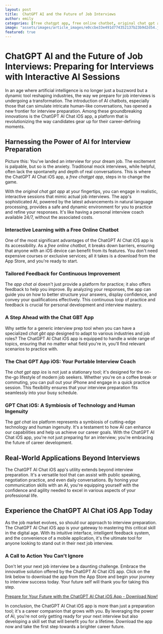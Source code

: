 ```yaml
---
layout: post
title:  ChatGPT AI and the Future of Job Interviews
author: emily
categories: [free chatgpt app, free online chatbot, original chat gpt app, app chat ai, chat gbt app, chat gpt app ios, gpt chat ios]
image: "assets/images/article_images/e0ccbe33e491d774352137b23b9d2d54.jpg"
featured: true
---
```


# ChatGPT AI and the Future of Job Interviews: Preparing for Interviews with Interactive AI Sessions

In an age where artificial intelligence is no longer just a buzzword but a dynamic tool reshaping industries, the way we prepare for job interviews is undergoing a transformation. The introduction of AI chatbots, especially those that can simulate intricate human-like conversations, has opened a new frontier for interview preparation. Among these groundbreaking innovations is the ChatGPT AI Chat iOS app, a platform that is revolutionizing the way candidates gear up for their career-defining moments.

## Harnessing the Power of AI for Interview Preparation

Picture this: You've landed an interview for your dream job. The excitement is palpable, but so is the anxiety. Traditional mock interviews, while helpful, often lack the spontaneity and depth of real conversations. This is where the ChatGPT AI Chat iOS app, a *free chatgpt app*, steps in to change the game.

With the *original chat gpt app* at your fingertips, you can engage in realistic, interactive sessions that mimic actual job interviews. The app's sophisticated AI, powered by the latest advancements in natural language processing, provides a safe and dynamic environment for you to practice and refine your responses. It's like having a personal interview coach available 24/7, without the associated costs.

### Interactive Learning with a Free Online Chatbot

One of the most significant advantages of the ChatGPT AI Chat iOS app is its accessibility. As a *free online chatbot*, it breaks down barriers, ensuring that anyone with an iOS device can benefit from its features. You don't need expensive courses or exclusive services; all it takes is a download from the App Store, and you're ready to start.

### Tailored Feedback for Continuous Improvement

The *app chat ai* doesn't just provide a platform for practice; it also offers feedback to help you improve. By analyzing your responses, the app can guide you on how to better structure your answers, display confidence, and convey your qualifications effectively. This continuous loop of practice and feedback is crucial for personal development and interview mastery.

### A Step Ahead with the Chat GBT App

Why settle for a generic interview prep tool when you can have a specialized *chat gbt app* designed to adapt to various industries and job roles? The ChatGPT AI Chat iOS app is equipped to handle a wide range of topics, ensuring that no matter what field you're in, you'll find relevant scenarios to practice with.

### The Chat GPT App iOS: Your Portable Interview Coach

The *chat gpt app ios* is not just a stationary tool; it's designed for the on-the-go lifestyle of modern job seekers. Whether you're on a coffee break or commuting, you can pull out your iPhone and engage in a quick practice session. This flexibility ensures that your interview preparation fits seamlessly into your busy schedule.

### GPT Chat iOS: A Symbiosis of Technology and Human Ingenuity

The *gpt chat ios* platform represents a symbiosis of cutting-edge technology and human ingenuity. It's a testament to how AI can enhance our capabilities and help us achieve our career goals. With the ChatGPT AI Chat iOS app, you're not just preparing for an interview; you're embracing the future of career development.

## Real-World Applications Beyond Interviews

The ChatGPT AI Chat iOS app's utility extends beyond interview preparation. It's a versatile tool that can assist with public speaking, negotiation practice, and even daily conversations. By honing your communication skills with an AI, you're equipping yourself with the confidence and agility needed to excel in various aspects of your professional life.

## Experience the ChatGPT AI Chat iOS App Today

As the job market evolves, so should our approach to interview preparation. The ChatGPT AI Chat iOS app is your gateway to mastering this critical skill in the digital age. With its intuitive interface, intelligent feedback system, and the convenience of a mobile application, it's the ultimate tool for anyone looking to stand out in their next job interview.

### A Call to Action You Can't Ignore

Don't let your next job interview be a daunting challenge. Embrace the innovative solution offered by the ChatGPT AI Chat iOS app. Click on the link below to download the app from the App Store and begin your journey to interview success today. Your future self will thank you for taking this step.

[Prepare for Your Future with the ChatGPT AI Chat iOS App - Download Now!](https://apps.apple.com/us/app/ai-ask-chat-with-ai-bots/id6472484891)

In conclusion, the ChatGPT AI Chat iOS app is more than just a preparation tool; it's a career companion that grows with you. By leveraging the power of AI, you're not only getting ready for your next interview but also developing a skill set that will benefit you for a lifetime. Download the app now and take the first step towards a brighter career future.
